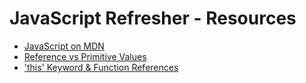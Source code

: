 # JavaScript Refresher - Resources

+ [JavaScript on MDN](https://developer.mozilla.org/en-US/docs/Learn/JavaScript)
+ [Reference vs Primitive Values](https://academind.com/tutorials/reference-vs-primitive-values)
+ ['this' Keyword & Function References](https://academind.com/tutorials/this-keyword-function-references)